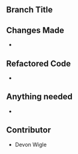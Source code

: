 ## Branch Title

## Changes Made

* 

## Refactored Code

* 

## Anything needed

*

## Contributor

* Devon Wigle
